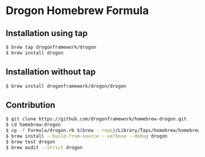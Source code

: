 # Drogon Homebrew Formula

## Installation using tap

```bash
$ brew tap drogonframework/drogon
$ brew install drogon
```

## Installation without tap

```bash
$ brew install drogonframework/drogon/drogon
```

## Contribution

```bash
$ git clone https://github.com/drogonframework/homebrew-drogon.git
$ cd homebrew-drogon
$ cp -f Formula/drogon.rb $(brew --repo)/Library/Taps/homebrew/homebrew-core/Formula/
$ brew install --build-from-source --verbose --debug drogon
$ brew test drogon
$ brew audit --strict drogon
```
